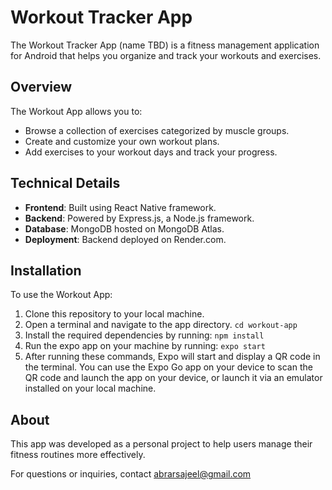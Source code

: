 # Workout Tracker App

The Workout Tracker App (name TBD) is a fitness management application for Android that helps you organize and track your workouts and exercises.

## Overview

The Workout App allows you to:

- Browse a collection of exercises categorized by muscle groups.
- Create and customize your own workout plans.
- Add exercises to your workout days and track your progress.

## Technical Details

- **Frontend**: Built using React Native framework.
- **Backend**: Powered by Express.js, a Node.js framework.
- **Database**: MongoDB hosted on MongoDB Atlas.
- **Deployment**: Backend deployed on Render.com.

## Installation

To use the Workout App:

1. Clone this repository to your local machine.
2. Open a terminal and navigate to the app directory.
   ```cd workout-app```
4. Install the required dependencies by running:
   ```npm install```
6. Run the expo app on your machine by running:
   ```expo start```
8. After running these commands, Expo will start and display a QR code in the terminal. You can use the Expo Go app on your device to scan the QR code and launch the app on your device, or launch it via an emulator installed on your local machine.


## About

This app was developed as a personal project to help users manage their fitness routines more effectively.

For questions or inquiries, contact abrarsajeel@gmail.com
